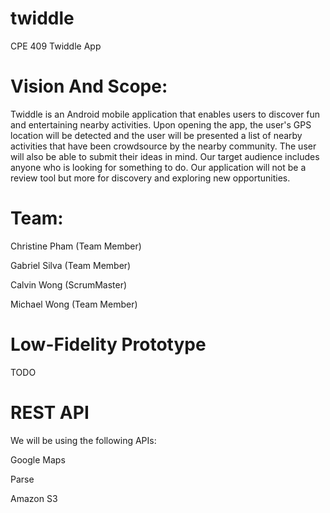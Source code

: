 # twiddle
CPE 409 Twiddle App

# Vision And Scope:

Twiddle is an Android mobile application that enables users to discover fun and entertaining nearby activities. Upon opening the app, the user's GPS location will be detected and the user will be presented a list of nearby activities that have been crowdsource by the nearby community. The user will also be able to submit their ideas in mind. Our target audience includes anyone who is looking for something to do. Our application will not be a review tool but more for discovery and exploring new opportunities.


# Team:

Christine Pham (Team Member)

Gabriel Silva (Team Member)

Calvin Wong (ScrumMaster)

Michael Wong (Team Member)

# Low-Fidelity Prototype
TODO

# REST API
We will be using the following APIs:

Google Maps

Parse

Amazon S3

